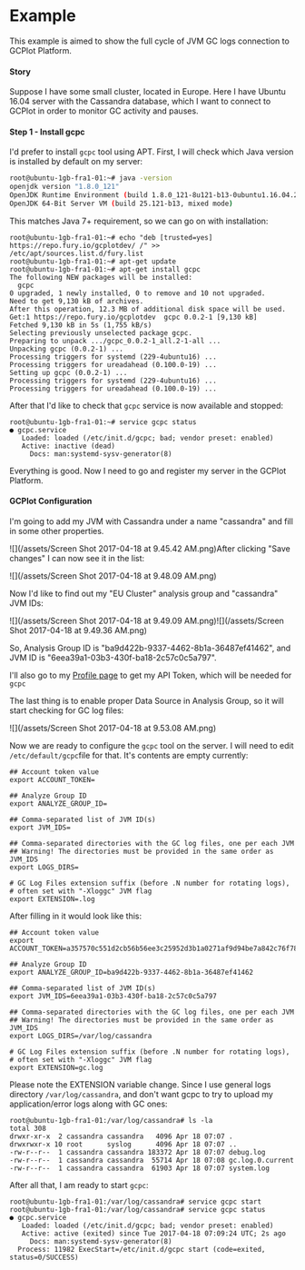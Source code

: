 # Example

This example is aimed to show the full cycle of JVM GC logs connection to GCPlot Platform.

#### Story

Suppose I have some small cluster, located in Europe. Here I have Ubuntu 16.04 server with the Cassandra database, which I want to connect to GCPlot in order to monitor GC activity and pauses.

#### Step 1 - Install gcpc

I'd prefer to install `gcpc` tool using APT. First, I will check which Java version is installed by default on my server:

```bash
root@ubuntu-1gb-fra1-01:~# java -version
openjdk version "1.8.0_121"
OpenJDK Runtime Environment (build 1.8.0_121-8u121-b13-0ubuntu1.16.04.2-b13)
OpenJDK 64-Bit Server VM (build 25.121-b13, mixed mode)
```

This matches Java 7+ requirement, so we can go on with installation:

```
root@ubuntu-1gb-fra1-01:~# echo "deb [trusted=yes] https://repo.fury.io/gcplotdev/ /" >> /etc/apt/sources.list.d/fury.list
root@ubuntu-1gb-fra1-01:~# apt-get update
root@ubuntu-1gb-fra1-01:~# apt-get install gcpc
The following NEW packages will be installed:
  gcpc
0 upgraded, 1 newly installed, 0 to remove and 10 not upgraded.
Need to get 9,130 kB of archives.
After this operation, 12.3 MB of additional disk space will be used.
Get:1 https://repo.fury.io/gcplotdev  gcpc 0.0.2-1 [9,130 kB]
Fetched 9,130 kB in 5s (1,755 kB/s) 
Selecting previously unselected package gcpc.
Preparing to unpack .../gcpc_0.0.2-1_all.2-1-all ...
Unpacking gcpc (0.0.2-1) ...
Processing triggers for systemd (229-4ubuntu16) ...
Processing triggers for ureadahead (0.100.0-19) ...
Setting up gcpc (0.0.2-1) ...
Processing triggers for systemd (229-4ubuntu16) ...
Processing triggers for ureadahead (0.100.0-19) ...
```

After that I'd like to check that `gcpc` service is now available and stopped:

```
root@ubuntu-1gb-fra1-01:~# service gcpc status
● gcpc.service
   Loaded: loaded (/etc/init.d/gcpc; bad; vendor preset: enabled)
   Active: inactive (dead)
     Docs: man:systemd-sysv-generator(8)
```

Everything is good. Now I need to go and register my server in the GCPlot Platform.

#### GCPlot Configuration

I'm going to add my JVM with Cassandra under a name "cassandra" and fill in some other properties.

![](/assets/Screen Shot 2017-04-18 at 9.45.42 AM.png)After clicking "Save changes" I can now see it in the list:

![](/assets/Screen Shot 2017-04-18 at 9.48.09 AM.png)

Now I'd like to find out my "EU Cluster" analysis group and "cassandra" JVM IDs:

![](/assets/Screen Shot 2017-04-18 at 9.49.09 AM.png)![](/assets/Screen Shot 2017-04-18 at 9.49.36 AM.png)

So, Analysis Group ID is "ba9d422b-9337-4462-8b1a-36487ef41462", and JVM ID is "6eea39a1-03b3-430f-ba18-2c57c0c5a797".

I'll also go to my [Profile page](/gcplot-overview/you-profile.md) to get my API Token, which will be needed for `gcpc`

The last thing is to enable proper Data Source in Analysis Group, so it will start checking for GC log files:

![](/assets/Screen Shot 2017-04-18 at 9.53.08 AM.png)

Now we are ready to configure the `gcpc` tool on the server. I will need to edit `/etc/default/gcpc`file for that. It's contents are empty currently:

```
## Account token value
export ACCOUNT_TOKEN=

## Analyze Group ID
export ANALYZE_GROUP_ID=

## Comma-separated list of JVM ID(s)
export JVM_IDS=

## Comma-separated directories with the GC log files, one per each JVM
## Warning! The directories must be provided in the same order as JVM_IDS
export LOGS_DIRS=

# GC Log Files extension suffix (before .N number for rotating logs),
# often set with "-Xloggc" JVM flag
export EXTENSION=.log
```

After filling in it would look like this:

```
## Account token value
export ACCOUNT_TOKEN=a357570c551d2cb56b56ee3c25952d3b1a0271af9d94be7a842c76f7816d0ad3

## Analyze Group ID
export ANALYZE_GROUP_ID=ba9d422b-9337-4462-8b1a-36487ef41462

## Comma-separated list of JVM ID(s)
export JVM_IDS=6eea39a1-03b3-430f-ba18-2c57c0c5a797

## Comma-separated directories with the GC log files, one per each JVM
## Warning! The directories must be provided in the same order as JVM_IDS
export LOGS_DIRS=/var/log/cassandra

# GC Log Files extension suffix (before .N number for rotating logs),
# often set with "-Xloggc" JVM flag
export EXTENSION=gc.log
```

Please note the EXTENSION variable change. Since I use general logs directory `/var/log/cassandra`, and don't want gcpc to try to upload my application/error logs along with GC ones:

```
root@ubuntu-1gb-fra1-01:/var/log/cassandra# ls -la
total 308
drwxr-xr-x  2 cassandra cassandra   4096 Apr 18 07:07 .
drwxrwxr-x 10 root      syslog      4096 Apr 18 07:07 ..
-rw-r--r--  1 cassandra cassandra 183372 Apr 18 07:07 debug.log
-rw-r--r--  1 cassandra cassandra  55714 Apr 18 07:08 gc.log.0.current
-rw-r--r--  1 cassandra cassandra  61903 Apr 18 07:07 system.log
```

After all that, I am ready to start `gcpc`:

```
root@ubuntu-1gb-fra1-01:/var/log/cassandra# service gcpc start
root@ubuntu-1gb-fra1-01:/var/log/cassandra# service gcpc status
● gcpc.service
   Loaded: loaded (/etc/init.d/gcpc; bad; vendor preset: enabled)
   Active: active (exited) since Tue 2017-04-18 07:09:24 UTC; 2s ago
     Docs: man:systemd-sysv-generator(8)
  Process: 11982 ExecStart=/etc/init.d/gcpc start (code=exited, status=0/SUCCESS)
```



